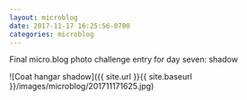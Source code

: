 ```yaml
---
layout: microblog
date: 2017-11-17 16:25:56-0700
categories: microblog
---
```

Final micro.blog photo challenge entry for day seven: shadow

![Coat hangar shadow]({{ site.url }}{{ site.baseurl }}/images/microblog/201711171625.jpg)
